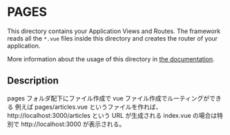 # PAGES

This directory contains your Application Views and Routes.
The framework reads all the `*.vue` files inside this directory and creates the router of your application.

More information about the usage of this directory in [the documentation](https://nuxtjs.org/guide/routing).

## Description

pages フォルダ配下にファイル作成で vue ファイル作成でルーティングができる
例えば pages/articles.vue というファイルを作れば、http://localhost:3000/articles という URL が生成される
index.vue の場合は特別で http://localhost:3000 が表示される。
